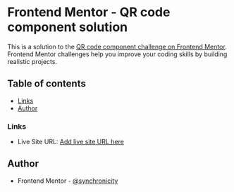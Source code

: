 # Frontend Mentor - QR code component solution

This is a solution to the [QR code component challenge on Frontend Mentor](https://www.frontendmentor.io/challenges/qr-code-component-iux_sIO_H). Frontend Mentor challenges help you improve your coding skills by building realistic projects.

## Table of contents

- [Links](#links)
- [Author](#author)

### Links

- Live Site URL: [Add live site URL here](https://your-live-site-url.com)

## Author

- Frontend Mentor - [@synchronicity](https://www.frontendmentor.io/profile/synchronicity)
